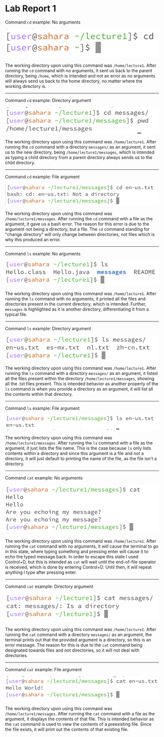 # Lab Report 1
Command `cd` example: No arguments

![Image](/lab1images/l1cd1.png)

The working directory upon using this command was `/home/lecture1`. After running the `cd` command with no arguments, it sent us back to the parent directory, being `/home`, which is intended and not an error as no arguments will always send us back to the home directory, no matter where the working directory is. 

***

Command `cd` example: Directory argument

![Image](/lab1images/l1cd2.png)

The working directory upon using this command was `/home/lecture1`. After running the `cd` command with a directory `messages/` as an argument, it sent us to the new directory, being `/home/lecture1/messages`, which is intended as typing a child directory from a parent directory always sends us to the child directory. 

***

Command `cd` example: File argument

![Image](/lab1images/l1cd3.png)

The working directory upon using this command was `/home/lecture1/messages`. After running the `cd` command with a file as the argument, it gave us a bash error. The reason for this error is due to the argument not being a directory, but a file. The `cd` command standing for "change directory" will only change between directories, not files which is why this produced an error.

***

Command `ls` example: No arguments

![Image](/lab1images/l1ls1.png)

The working directory upon using this command was `/home/lecture1`. After running the `ls` command with no arguments, it printed all the files and directories present in the current directory, which is intended. Further, `messages` is highlighted as it is another directory, differentiating it from a typical file.

***

Command `ls` example: Directory argument

![Image](/lab1images/l1ls2.png)

The working directory upon using this command was `/home/lecture1`. After running the `ls` command with a directory `messages/` as an argument, it listed all the files present within the directory `/home/lecture1/messages`, showing all the .txt files present. This is intended behavior as another property of the `ls` command is when you provide a directory as an argument, it will list all the contents within that directory.

***

Command `ls` example: File argument

![Image](/lab1images/l1ls3.png)

The working directory upon using this command was `/home/lecture1/messages`. After running the `ls` command with a file as the argument, it just lists the file name. This is the case because `ls` only lists contents within a directory and since this argument is a file and not a directory, it will just default to printing the name of the file, as the file isn't a directory. 

***

Command `cat` example: No arguments

![Image](/lab1images/l1cat1-2.png)

The working directory upon using this command was `/home/lecture1`. After running the `cat` command with no arguments, it will cause the terminal to go in this state, where typing something and pressing enter will cause it to echo the typed message back. In order to escape this state I used Control+D, but this is intended as `cat` will wait until the end-of-file operator is received, which is done by entering Control+D. Until then, it will repeat anything I type after pressing enter. 

***

Command `cat` example: Directory argument

![Image](/lab1images/l1cat2.png)

The working directory upon using this command was `/home/lecture1`. After running the `cat` command with a directory `messages/` as an argument, the terminal prints out that the provided argument is a directory, so this is an error message. The reason for this is due to the `cat` command being designated towards files and not directories, so it will not deal with directories.

***

Command `cat` example: File argument

![Image](/lab1images/l1cat3.png)

The working directory upon using this command was `/home/lecture1/messages`. After running the `cat` command with a file as the argument, it displays the contents of that file. This is intended behavior as the `cat` command is used to view the contents of a preexisting file. Since the file exists, it will print out the contents of that existing file.

